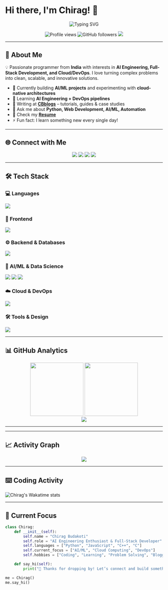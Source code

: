 # Hi there, I'm Chirag! 👋

<div align="center">
  <img src="https://readme-typing-svg.herokuapp.com?font=Fira+Code&weight=500&size=24&pause=1000&color=36BCF7&center=true&vCenter=true&width=600&lines=AI+Engineering+Enthusiast;Full+Stack+Developer;Python+Specialist;DevOps+Learner;Always+Building+Something+New!" alt="Typing SVG" />
</div>

<p align="center">
  <img src="https://komarev.com/ghpvc/?username=cbcodes03&label=Profile%20views&color=36BCF7&style=for-the-badge" alt="Profile views" />
  <img src="https://img.shields.io/github/followers/cbcodes03?label=Followers&style=for-the-badge&logo=github" alt="GitHub followers" />
  <img src="https://img.shields.io/badge/From-India-ff9933?style=for-the-badge&logo=google-earth&logoColor=white" />
</p>

---

## 🚀 About Me  

💡 Passionate programmer from **India** with interests in **AI Engineering, Full-Stack Development, and Cloud/DevOps**. I love turning complex problems into clean, scalable, and innovative solutions.  

- 🔭 Currently building **AI/ML projects** and experimenting with **cloud-native architectures**  
- 🌱 Learning **AI Engineering + DevOps pipelines**  
- 📝 Writing at **[CBblogs](https://yourbloglink.com)** – tutorials, guides & case studies  
- 💬 Ask me about **Python, Web Development, AI/ML, Automation**  
- 📄 Check my **[Resume](resume-link-here.pdf)**  
- ⚡ Fun fact: I learn something new every single day!  

---

## 🌐 Connect with Me  

<p align="center">
<a href="https://linkedin.com/in/chirag-budakoti"><img src="https://img.shields.io/badge/Chirag%20Budakoti-0077B5?style=for-the-badge&logo=linkedin&logoColor=white"/></a>
<a href="https://leetcode.com/chirag-budakoti"><img src="https://img.shields.io/badge/LeetCode-FFA116?style=for-the-badge&logo=leetcode&logoColor=black"/></a>
<a href="mailto:chirag@example.com"><img src="https://img.shields.io/badge/Email-D14836?style=for-the-badge&logo=gmail&logoColor=white"/></a>
<a href="https://twitter.com/username"><img src="https://img.shields.io/badge/Twitter-1DA1F2?style=for-the-badge&logo=twitter&logoColor=white"/></a>
</p>

---

## 🛠️ Tech Stack  

### 💻 Languages  
<p>
<img src="https://skillicons.dev/icons?i=python,js,cpp,c,php&theme=dark" />
</p>

### 🎨 Frontend  
<p>
<img src="https://skillicons.dev/icons?i=react,vue,html,css,tailwind,reactnative&theme=dark" />
</p>

### ⚙️ Backend & Databases  
<p>
<img src="https://skillicons.dev/icons?i=django,flask,nodejs,express,mongodb,postgres,mysql,redis&theme=dark" />
</p>

### 🤖 AI/ML & Data Science  
<p>
<img src="https://skillicons.dev/icons?i=tensorflow,opencv&theme=dark" />
<img src="https://img.shields.io/badge/Scikit--Learn-F7931E?style=for-the-badge&logo=scikit-learn&logoColor=white" />
<img src="https://img.shields.io/badge/Pandas-150458?style=for-the-badge&logo=pandas&logoColor=white" />
</p>

### ☁️ Cloud & DevOps  
<p>
<img src="https://skillicons.dev/icons?i=aws,gcp,azure,docker,kubernetes,jenkins,linux,git&theme=dark" />
</p>

### 🛠️ Tools & Design  
<p>
<img src="https://skillicons.dev/icons?i=figma,postman,vscode&theme=dark" />
</p>

---

## 📊 GitHub Analytics  

<div align="center">
  <img height="170em" src="https://github-readme-stats.vercel.app/api?username=cbcodes03&show_icons=true&theme=algolia&count_private=true&hide_border=true" />
  <img height="170em" src="https://github-readme-stats.vercel.app/api/top-langs/?username=cbcodes03&layout=compact&langs_count=8&theme=algolia&hide_border=true"/>
</div>  

<div align="center">
  <img src="https://github-readme-streak-stats.herokuapp.com/?user=cbcodes03&theme=algolia&hide_border=true" />
</div>  

---


---

## 📈 Activity Graph  

<div align="center">
  <img src="https://github-readme-activity-graph.vercel.app/graph?username=cbcodes03&theme=react-dark&bg_color=0d1117&hide_border=true&line=58a6ff&point=36bcf7&area=true" />
</div>  

---

## ⌨️ Coding Activity  

![Chirag's Wakatime stats](https://github-readme-stats.vercel.app/api/wakatime?username=CBcodes03&layout=compact&theme=algolia)

---

## 🎯 Current Focus  

```python
class Chirag:
    def __init__(self):
        self.name = "Chirag Budakoti"
        self.role = "AI Engineering Enthusiast & Full-Stack Developer"
        self.languages = ["Python", "JavaScript", "C++", "C"]
        self.current_focus = ["AI/ML", "Cloud Computing", "DevOps"]
        self.hobbies = ["Coding", "Learning", "Problem Solving", "Blogging"]

    def say_hi(self):
        print("🚀 Thanks for dropping by! Let’s connect and build something amazing together!")

me = Chirag()
me.say_hi()
